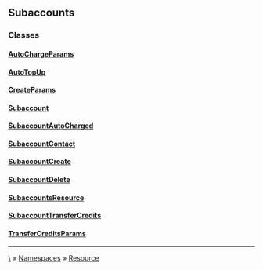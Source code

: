 ## Subaccounts




### Classes
#### [AutoChargeParams](class-AutoChargeParams)
#### [AutoTopUp](class-AutoTopUp)
#### [CreateParams](class-CreateParams)
#### [Subaccount](class-Subaccount)
#### [SubaccountAutoCharged](class-SubaccountAutoCharged)
#### [SubaccountContact](class-SubaccountContact)
#### [SubaccountCreate](class-SubaccountCreate)
#### [SubaccountDelete](class-SubaccountDelete)
#### [SubaccountsResource](class-SubaccountsResource)
#### [SubaccountTransferCredits](class-SubaccountTransferCredits)
#### [TransferCreditsParams](class-TransferCreditsParams)




***
[\\](Home) » [Namespaces](Namespaces) » [Resource](ns-Resource)